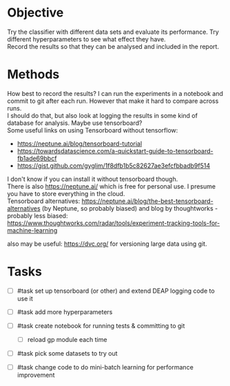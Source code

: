 # Objective
Try the classifier with different data sets and evaluate its performance.  Try different hyperparameters to see what effect they have.  
Record the results so that they can be analysed and included in the report.

# Methods
How best to record the results?
I can run the experiments in a notebook and commit to git after each run.  However that make it hard to compare across runs.  
I should do that, but also look at logging the results in some kind of database for analysis.   Maybe use tensorboard?  
Some useful links on using Tensorboard without tensorflow:
- https://neptune.ai/blog/tensorboard-tutorial
- https://towardsdatascience.com/a-quickstart-guide-to-tensorboard-fb1ade69bbcf
- https://gist.github.com/gyglim/1f8dfb1b5c82627ae3efcfbbadb9f514

I don't know if you can install it without tensorboard though.  
There is also https://neptune.ai/ which is free for personal use.  I presume you have to store everything in the cloud.  
Tensorboard alternatives:
https://neptune.ai/blog/the-best-tensorboard-alternatives
(by Neptune, so probably biased)
and blog by thoughtworks - probably less biased:
https://www.thoughtworks.com/radar/tools/experiment-tracking-tools-for-machine-learning

also may be useful:  https://dvc.org/ for versioning large data using git.  



# Tasks 
- [ ] #task set up tensorboard (or other) and extend DEAP logging code to use it
- [ ] #task add more hyperparameters
- [ ] #task create notebook for running tests & committing to git
    - [ ] reload gp module each time
- [ ] #task pick some datasets to try out
- [ ] #task change code to do mini-batch learning for performance improvement

